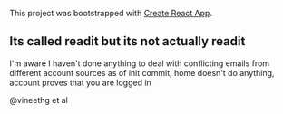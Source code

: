 This project was bootstrapped with [Create React App](https://github.com/facebook/create-react-app).

## Its called readit but its not actually readit

I'm aware I haven't done anything to deal with conflicting emails from different account sources
as of init commit, home doesn't do anything, account proves that you are logged in

@vineethg et al
